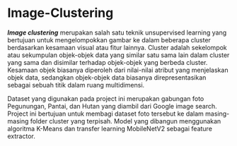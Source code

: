 # Image-Clustering

***Image clustering*** merupakan salah satu teknik unsupervised learning yang bertujuan untuk mengelompokkan gambar ke dalam beberapa cluster berdasarkan kesamaan visual atau fitur lainnya. Cluster adalah sekelompok atau sekumpulan objek-objek data yang similar satu sama lain dalam cluster yang sama dan disimilar terhadap objek-objek yang berbeda cluster. Kesamaan objek biasanya diperoleh dari nilai-nilai atribut yang menjelaskan objek data, sedangkan objek-objek data biasanya direpresentasikan sebagai sebuah titik dalam ruang multidimensi.

Dataset yang digunakan pada project ini merupakan gabungan foto Pegunungan, Pantai, dan Hutan yang diambil dari Google image search. Project ini bertujuan untuk membagi dataset foto tersebut ke dalam masing-masing folder cluster yang terpisah. Model yang dibangun menggunakan algoritma K-Means dan transfer learning MobileNetV2 sebagai feature extractor. 

